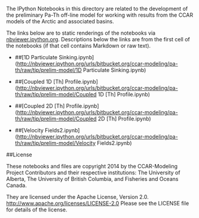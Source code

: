 The IPython Notebooks in this directory are related to the
development of the preliminary Pa-Th off-line model for working with
results from the CCAR models of the Arctic and associated basins.

The links below are to static renderings of the notebooks via
[nbviewer.ipython.org](http://nbviewer.ipython.org/).
Descriptions below the links are from the first cell of the notebooks
(if that cell contains Markdown or raw text).

* ##[1D Particulate Sinking.ipynb](http://nbviewer.ipython.org/urls/bitbucket.org/ccar-modeling/pa-th/raw/tip/prelim-model/1D Particulate Sinking.ipynb)  
    
* ##[Coupled 1D [Th] Profile.ipynb](http://nbviewer.ipython.org/urls/bitbucket.org/ccar-modeling/pa-th/raw/tip/prelim-model/Coupled 1D [Th] Profile.ipynb)  
    
* ##[Coupled 2D [Th] Profile.ipynb](http://nbviewer.ipython.org/urls/bitbucket.org/ccar-modeling/pa-th/raw/tip/prelim-model/Coupled 2D [Th] Profile.ipynb)  
    
* ##[Velocity Fields2.ipynb](http://nbviewer.ipython.org/urls/bitbucket.org/ccar-modeling/pa-th/raw/tip/prelim-model/Velocity Fields2.ipynb)  
    

##License

These notebooks and files are copyright 2014
by the CCAR-Modeling Project Contributors
and their respective institutions: The University of Alberta,
The University of British Columbia,
and Fisheries and Oceans Canada.

They are licensed under the Apache License, Version 2.0.
http://www.apache.org/licenses/LICENSE-2.0
Please see the LICENSE file for details of the license.
